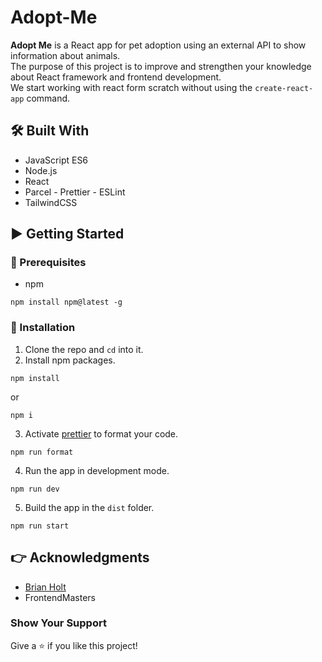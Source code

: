 # Adopt-Me

**Adopt Me** is a React app for pet adoption using an external API to show information about animals.
<br /> The purpose of this project is to improve and strengthen your knowledge about React framework and frontend development.
<br /> We start working with react form scratch without using the `create-react-app` command.

## 🛠 Built With

- JavaScript ES6
- Node.js
- React
- Parcel - Prettier - ESLint
- TailwindCSS

## ▶️ Getting Started

### 📃 Prerequisites

- npm

```
npm install npm@latest -g
```

### 📝 Installation

1. Clone the repo and `cd` into it.
2. Install npm packages.

```
npm install
```
or
```
npm i
```

3. Activate [prettier](https://prettier.io/) to format your code.

```
npm run format
```

4. Run the app in development mode.

```
npm run dev
```

5. Build the app in the `dist` folder.

```
npm run start
```

## 👉 Acknowledgments

- [Brian Holt](https://github.com/btholt)
- FrontendMasters

### Show Your Support

Give a ⭐️ if you like this project!

